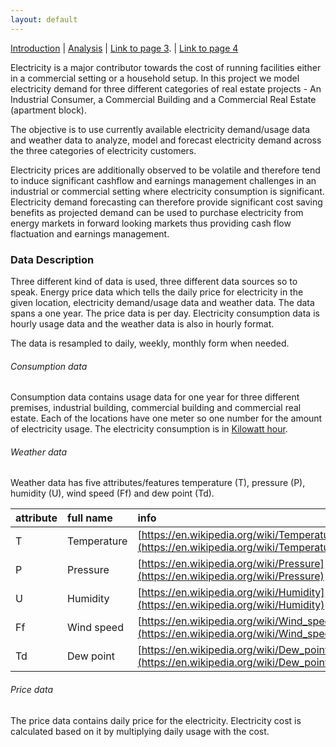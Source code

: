 ```yaml
---
layout: default
---
```


[Introduction](./index.html) | [Analysis](./pages/analysis.html) | [Link to page 3](./pages/another-page.html). | [Link to page 4](./pages/another-page.html)

Electricity is a major contributor towards the cost of running facilities either in a commercial setting or a household setup. In this project we model electricity demand for three different categories of real estate projects - An Industrial Consumer, a Commercial Building and a Commercial Real Estate (apartment block).

The objective is to use currently available electricity demand/usage data and weather data to analyze, model and forecast electricity demand across the three categories of electricity customers.

Electricity prices are additionally observed to be volatile and therefore tend to induce significant cashflow and earnings management challenges in an industrial or commercial setting where electricity consumption is significant. Electricity demand forecasting can therefore provide significant cost saving benefits as projected demand can be used to purchase electricity from energy markets in forward looking markets thus providing cash flow flactuation and earnings management.

### Data Description

Three different kind of data is used, three different data sources so to speak. Energy price data which tells the daily price for electricity in the given location, electricity demand/usage data and weather data. The data spans a one year. The price data is per day. Electricity consumption data is hourly usage data and the weather data is also in hourly format.

The data is resampled to daily, weekly, monthly form when needed.

###### Consumption data

Consumption data contains usage data for one year for three different premises, industrial building, commercial building and commercial real estate. Each of the locations have one meter so one number for the amount of electricity usage. The electricity consumption is in [Kilowatt hour](https://en.wikipedia.org/wiki/Kilowatt_hour).


###### Weather data

Weather data has five attributes/features temperature (T), pressure (P), humidity (U), wind speed (Ff) and dew point (Td).


| attribute    | full name         | info
|:-------------|:------------------|:------------------|
| T            | Temperature       | [https://en.wikipedia.org/wiki/Temperature](https://en.wikipedia.org/wiki/Temperature) |
| P            | Pressure          |[https://en.wikipedia.org/wiki/Pressure](https://en.wikipedia.org/wiki/Pressure) |
| U            | Humidity           |[https://en.wikipedia.org/wiki/Humidity](https://en.wikipedia.org/wiki/Humidity) |
| Ff           | Wind speed        |[https://en.wikipedia.org/wiki/Wind_speed](https://en.wikipedia.org/wiki/Wind_speed) |
| Td           | Dew point         | [https://en.wikipedia.org/wiki/Dew_point](https://en.wikipedia.org/wiki/Dew_point)|


###### Price data

The price data contains daily price for the electricity. Electricity cost is calculated based on it by multiplying daily usage with the cost.


